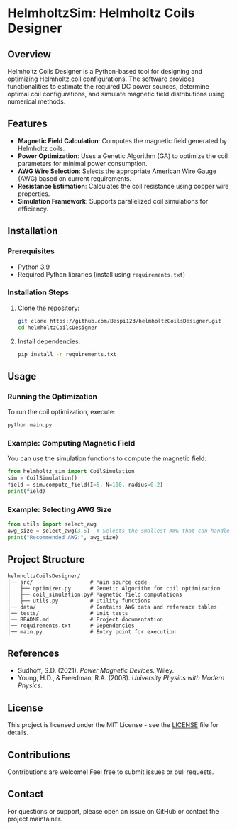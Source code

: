 # HelmholtzSim: Helmholtz Coils Designer

## Overview

Helmholtz Coils Designer is a Python-based tool for designing and optimizing Helmholtz coil configurations. The software provides functionalities to estimate the required DC power sources, determine optimal coil configurations, and simulate magnetic field distributions using numerical methods.

## Features

- **Magnetic Field Calculation**: Computes the magnetic field generated by Helmholtz coils.
- **Power Optimization**: Uses a Genetic Algorithm (GA) to optimize the coil parameters for minimal power consumption.
- **AWG Wire Selection**: Selects the appropriate American Wire Gauge (AWG) based on current requirements.
- **Resistance Estimation**: Calculates the coil resistance using copper wire properties.
- **Simulation Framework**: Supports parallelized coil simulations for efficiency.

## Installation

### Prerequisites

- Python 3.9
- Required Python libraries (install using `requirements.txt`)

### Installation Steps

1. Clone the repository:
   ```sh
   git clone https://github.com/Bespi123/helmholtzCoilsDesigner.git
   cd helmholtzCoilsDesigner
   ```
2. Install dependencies:
   ```sh
   pip install -r requirements.txt
   ```

## Usage

### Running the Optimization

To run the coil optimization, execute:

```sh
python main.py
```

### Example: Computing Magnetic Field

You can use the simulation functions to compute the magnetic field:

```python
from helmholtz_sim import CoilSimulation
sim = CoilSimulation()
field = sim.compute_field(I=5, N=100, radius=0.2)
print(field)
```

### Example: Selecting AWG Size

```python
from utils import select_awg
awg_size = select_awg(3.5)  # Selects the smallest AWG that can handle 3.5A
print("Recommended AWG:", awg_size)
```

## Project Structure

```
helmholtzCoilsDesigner/
│── src/                  # Main source code
│   ├── optimizer.py      # Genetic Algorithm for coil optimization
│   ├── coil_simulation.py# Magnetic field computations
│   ├── utils.py          # Utility functions
│── data/                 # Contains AWG data and reference tables
│── tests/                # Unit tests
│── README.md             # Project documentation
│── requirements.txt      # Dependencies
│── main.py               # Entry point for execution
```

## References

- Sudhoff, S.D. (2021). *Power Magnetic Devices*. Wiley.
- Young, H.D., & Freedman, R.A. (2008). *University Physics with Modern Physics*.

## License

This project is licensed under the MIT License - see the [LICENSE](LICENSE) file for details.

## Contributions

Contributions are welcome! Feel free to submit issues or pull requests.

## Contact

For questions or support, please open an issue on GitHub or contact the project maintainer.

